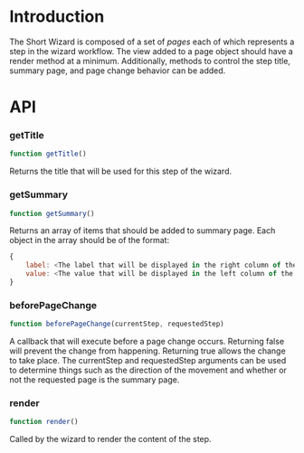 # Introduction
The Short Wizard is composed of a set of *pages* each of which represents a step in the wizard workflow.  The view added to a page object should have a render method at a minimum.  Additionally, methods to control the step title, summary page, and page change behavior can be added.

# API

### getTitle

```javascript
function getTitle()
```

Returns the title that will be used for this step of the wizard.

### getSummary

```javascript
function getSummary()
```

Returns an array of items that should be added to summary page. Each object in the array should be of the format:

```javascript
{
    label: <The label that will be displayed in the right column of the summary>,
    value: <The value that will be displayed in the left column of the summary>
}
```

### beforePageChange

```javascript
function beforePageChange(currentStep, requestedStep)
```

A callback that will execute before a page change occurs.  Returning false will prevent the change from happening.  Returning true allows the change to take place.  The currentStep and requestedStep arguments can be used to determine things such as the direction of the movement and whether or not the requested page is the summary page.


### render

```javascript
function render()
```
Called by the wizard to render the content of the step.




